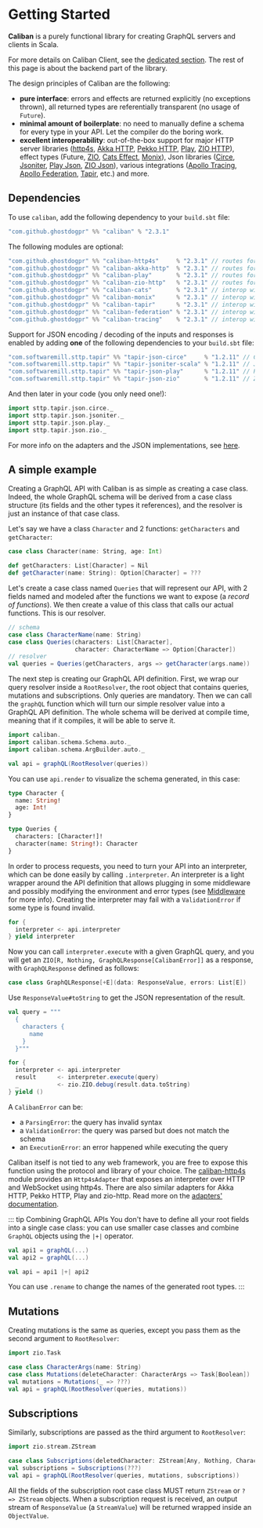 # Getting Started

**Caliban** is a purely functional library for creating GraphQL servers and clients in Scala.

For more details on Caliban Client, see the [dedicated section](client.md). The rest of this page is about the backend part of the library.

The design principles of Caliban are the following:

- **pure interface**: errors and effects are returned explicitly (no exceptions thrown), all returned types are referentially transparent (no usage of `Future`).
- **minimal amount of boilerplate**: no need to manually define a schema for every type in your API. Let the compiler do the boring work.
- **excellent interoperability**: out-of-the-box support for major HTTP server libraries ([http4s](https://http4s.org/), [Akka HTTP](https://doc.akka.io/docs/akka-http/current/index.html), [Pekko HTTP](https://github.com/apache/incubator-pekko-http), [Play](https://www.playframework.com/), [ZIO HTTP](https://github.com/dream11/zio-http)), effect types (Future, [ZIO](https://zio.dev/), [Cats Effect](https://typelevel.org/cats-effect/), [Monix](https://monix.io/)), Json libraries ([Circe](https://circe.github.io/circe/), [Jsoniter](https://github.com/plokhotnyuk/jsoniter-scala), [Play Json](https://github.com/playframework/play-json), [ZIO Json](https://github.com/zio/zio-json)), various integrations ([Apollo Tracing](https://github.com/apollographql/apollo-tracing), [Apollo Federation](https://www.apollographql.com/docs/federation/), [Tapir](https://tapir.softwaremill.com/en/latest/), etc.) and more.

## Dependencies

To use `caliban`, add the following dependency to your `build.sbt` file:

```scala
"com.github.ghostdogpr" %% "caliban" % "2.3.1"
```

The following modules are optional:

```scala
"com.github.ghostdogpr" %% "caliban-http4s"     % "2.3.1" // routes for http4s
"com.github.ghostdogpr" %% "caliban-akka-http"  % "2.3.1" // routes for akka-http
"com.github.ghostdogpr" %% "caliban-play"       % "2.3.1" // routes for play
"com.github.ghostdogpr" %% "caliban-zio-http"   % "2.3.1" // routes for zio-http
"com.github.ghostdogpr" %% "caliban-cats"       % "2.3.1" // interop with cats effect
"com.github.ghostdogpr" %% "caliban-monix"      % "2.3.1" // interop with monix
"com.github.ghostdogpr" %% "caliban-tapir"      % "2.3.1" // interop with tapir
"com.github.ghostdogpr" %% "caliban-federation" % "2.3.1" // interop with apollo federation
"com.github.ghostdogpr" %% "caliban-tracing"    % "2.3.1" // interop with zio-telemetry
```

Support for JSON encoding / decoding of the inputs and responses is enabled by adding **one** of the following dependencies to your `build.sbt` file:

```scala
"com.softwaremill.sttp.tapir" %% "tapir-json-circe"     % "1.2.11" // Circe
"com.softwaremill.sttp.tapir" %% "tapir-jsoniter-scala" % "1.2.11" // Jsoniter
"com.softwaremill.sttp.tapir" %% "tapir-json-play"      % "1.2.11" // Play JSON
"com.softwaremill.sttp.tapir" %% "tapir-json-zio"       % "1.2.11" // ZIO JSON
```

And then later in your code (you only need one!):

```scala
import sttp.tapir.json.circe._
import sttp.tapir.json.jsoniter._
import sttp.tapir.json.play._
import sttp.tapir.json.zio._
```

For more info on the adapters and the JSON implementations, see [here](adapters.md#json-handling).

## A simple example

Creating a GraphQL API with Caliban is as simple as creating a case class. Indeed, the whole GraphQL schema will be derived from a case class structure (its fields and the other types it references), and the resolver is just an instance of that case class.

Let's say we have a class `Character` and 2 functions: `getCharacters` and `getCharacter`:

```scala mdoc:silent
case class Character(name: String, age: Int)

def getCharacters: List[Character] = Nil
def getCharacter(name: String): Option[Character] = ???
```

Let's create a case class named `Queries` that will represent our API, with 2 fields named and modeled after the functions we want to expose (a _record of functions_). We then create a value of this class that calls our actual functions. This is our resolver.

```scala mdoc:silent
// schema
case class CharacterName(name: String)
case class Queries(characters: List[Character],
                   character: CharacterName => Option[Character])
// resolver
val queries = Queries(getCharacters, args => getCharacter(args.name))
```

The next step is creating our GraphQL API definition. First, we wrap our query resolver inside a `RootResolver`, the root object that contains queries, mutations and subscriptions. Only queries are mandatory.
Then we can call the `graphQL` function which will turn our simple resolver value into a GraphQL API definition.
The whole schema will be derived at compile time, meaning that if it compiles, it will be able to serve it.

```scala mdoc:silent
import caliban._
import caliban.schema.Schema.auto._
import caliban.schema.ArgBuilder.auto._

val api = graphQL(RootResolver(queries))
```

You can use `api.render` to visualize the schema generated, in this case:

```graphql
type Character {
  name: String!
  age: Int!
}

type Queries {
  characters: [Character!]!
  character(name: String!): Character
}
```

In order to process requests, you need to turn your API into an interpreter, which can be done easily by calling `.interpreter`.
An interpreter is a light wrapper around the API definition that allows plugging in some middleware and possibly modifying the environment and error types (see [Middleware](middleware.md) for more info).
Creating the interpreter may fail with a `ValidationError` if some type is found invalid.

```scala mdoc:silent
for {
  interpreter <- api.interpreter
} yield interpreter
```

Now you can call `interpreter.execute` with a given GraphQL query, and you will get an `ZIO[R, Nothing, GraphQLResponse[CalibanError]]` as a response, with `GraphQLResponse` defined as follows:

```scala
case class GraphQLResponse[+E](data: ResponseValue, errors: List[E])
```

Use `ResponseValue#toString` to get the JSON representation of the result.

```scala mdoc:silent
val query = """
  {
    characters {
      name
    }
  }"""

for {
  interpreter <- api.interpreter
  result      <- interpreter.execute(query)
  _           <- zio.ZIO.debug(result.data.toString)
} yield ()
```

A `CalibanError` can be:

- a `ParsingError`: the query has invalid syntax
- a `ValidationError`: the query was parsed but does not match the schema
- an `ExecutionError`: an error happened while executing the query

Caliban itself is not tied to any web framework, you are free to expose this function using the protocol and library of your choice.
The [caliban-http4s](https://github.com/ghostdogpr/caliban/tree/series/2.x/adapters/http4s) module provides an `Http4sAdapter` that exposes an interpreter over HTTP and WebSocket using http4s. There are also similar adapters for Akka HTTP, Pekko HTTP, Play and zio-http.
Read more on the [adapters' documentation](adapters.md).

::: tip Combining GraphQL APIs
You don't have to define all your root fields into a single case class: you can use smaller case classes and combine `GraphQL` objects using the `|+|` operator.

```scala
val api1 = graphQL(...)
val api2 = graphQL(...)

val api = api1 |+| api2
```

You can use `.rename` to change the names of the generated root types.
:::

## Mutations

Creating mutations is the same as queries, except you pass them as the second argument to `RootResolver`:

```scala mdoc:nest:silent
import zio.Task

case class CharacterArgs(name: String)
case class Mutations(deleteCharacter: CharacterArgs => Task[Boolean])
val mutations = Mutations(_ => ???)
val api = graphQL(RootResolver(queries, mutations))
```

## Subscriptions

Similarly, subscriptions are passed as the third argument to `RootResolver`:

```scala mdoc:compile-only
import zio.stream.ZStream

case class Subscriptions(deletedCharacter: ZStream[Any, Nothing, Character])
val subscriptions = Subscriptions(???)
val api = graphQL(RootResolver(queries, mutations, subscriptions))
```

All the fields of the subscription root case class MUST return `ZStream` or `? => ZStream` objects. When a subscription request is received, an output stream of `ResponseValue` (a `StreamValue`) will be returned wrapped inside an `ObjectValue`.

